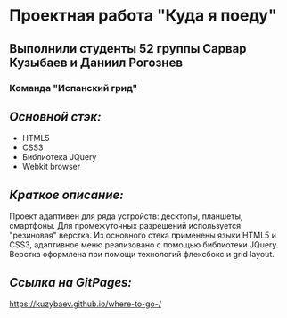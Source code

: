 # Проектная работа "Куда я поеду" 
## Выполнили студенты 52 группы Сарвар Кузыбаев и Даниил Рогознев 
### Команда "Испанский грид" 

## *Основной стэк:*

* HTML5
* CSS3
* Библиотека JQuery 
* Webkit browser

## *Краткое описание:*

Проект адаптивен для ряда устройств: десктопы, планшеты, смартфоны. Для промежуточных разрешений используется "резиновая" верстка. 
Из основного стека применены языки HTML5 и CSS3, адаптивное меню реализовано с помощью библиотеки JQuery. 
Верстка оформлена при помощи технологий флексбокс и grid layout.

## *Ссылка на GitPages:*
https://kuzybaev.github.io/where-to-go-/


